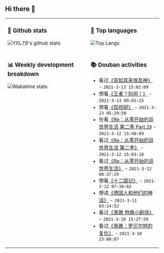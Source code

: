 ## Hi there 👋

<table>
<tr>
<td valign="top" width="54%">

### 🔭 Github stats

![YXL76's github stats](https://github-readme-stats.yxl76.vercel.app/api?username=YXL76&count_private=true&show_icons=true&include_all_commits=true&theme=tokyonight&line_height=28)

</td>

<td valign="top" width="46%">

### 🌱 Top languages

![Top Langs](https://github-readme-stats.yxl76.vercel.app/api/top-langs/?username=YXL76&layout=compact&theme=tokyonight&langs_count=10&hide=HTML,CSS,SCSS)

</td>
</tr>
<tr>
<td valign="top" width="54%">

### 📊 Weekly development breakdown

![Wakatime stats](https://github-readme-stats.yxl76.vercel.app/api/wakatime?username=YXL76&layout=compact&theme=tokyonight)


</td>
<td valign="top" width="46%">

### 📚 Douban activities

- 看过[《突如其来埃及神》](http://movie.douban.com/subject/35043416/) - `2021-3-13 15:02:09`
- 想看[《王者？别闹！》](http://movie.douban.com/subject/30382711/) - `2021-3-13 09:01:15`
- 想看[《现视研》](http://movie.douban.com/subject/1457575/) - `2021-3-13 05:29:50`
- 在看[《Re：从零开始的异世界生活 第二季 Part.2》](http://movie.douban.com/subject/35213072/) - `2021-3-12 15:40:09`
- 看过[《Re：从零开始的异世界生活 第二季》](http://movie.douban.com/subject/30353116/) - `2021-3-12 15:03:10`
- 看过[《Re：从零开始的异世界生活》](http://movie.douban.com/subject/26575153/) - `2021-3-12 08:37:29`
- 想看[《十二国记》](http://movie.douban.com/subject/1394510/) - `2021-3-12 07:38:02`
- 想读[《德国人和他们的神话》](https://book.douban.com/subject/27015659/) - `2021-3-11 03:14:52`
- 看过[《黑礁 特典小剧场》](http://movie.douban.com/subject/25772507/) - `2021-3-10 15:27:59`
- 看过[《黑礁：罗贝尔特的复仇》](http://movie.douban.com/subject/4721251/) - `2021-3-10 15:00:07`

</td>
</tr>
</table>

<!--
**YXL76/YXL76** is a ✨ _special_ ✨ repository because its `README.md` (this file) appears on your GitHub profile.

Here are some ideas to get you started:

- 🔭 I’m currently working on ...
- 🌱 I’m currently learning ...
- 👯 I’m looking to collaborate on ...
- 🤔 I’m looking for help with ...
- 💬 Ask me about ...
- 📫 How to reach me: ...
- 😄 Pronouns: ...
- ⚡ Fun fact: ...
-->
